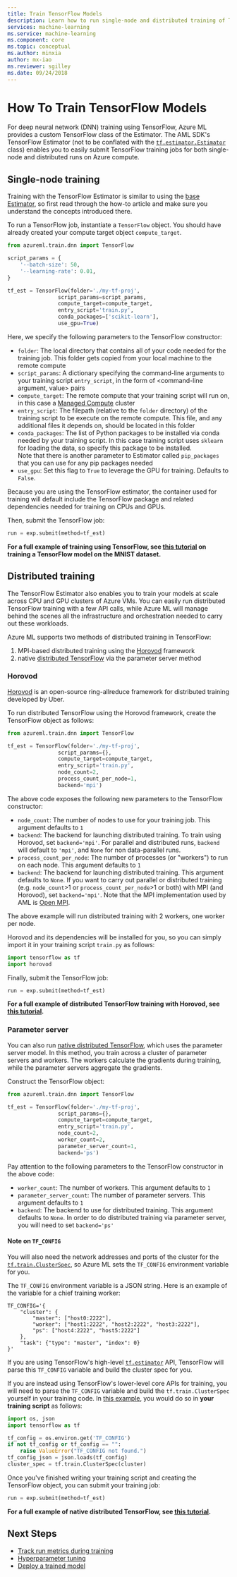 ```yaml
---
title: Train TensorFlow Models
description: Learn how to run single-node and distributed training of TensorFlow models with the AML TensorFlow Estimator
services: machine-learning
ms.service: machine-learning
ms.component: core
ms.topic: conceptual
ms.author: minxia
author: mx-iao
ms.reviewer: sgilley
ms.date: 09/24/2018
---
```


# How To Train TensorFlow Models

For deep neural network (DNN) training using TensorFlow, Azure ML provides a custom TensorFlow class of the Estimator. The AML SDK's TensorFlow Estimator (not to be conflated with the [`tf.estimator.Estimator`](https://www.tensorflow.org/api_docs/python/tf/estimator/Estimator) class) enables you to easily submit TensorFlow training jobs for both single-node and distributed runs on Azure compute.

## Single-node training
Training with the TensorFlow Estimator is similar to using the [base Estimator](), so first read through the how-to article and make sure you understand the concepts introduced there.
  
To run a TensorFlow job, instantiate a `TensorFlow` object. You should have already created your compute target object `compute_target`.

```Python
from azureml.train.dnn import TensorFlow

script_params = {
    '--batch-size': 50,
    '--learning-rate': 0.01,
}

tf_est = TensorFlow(folder='./my-tf-proj',
                script_params=script_params,
                compute_target=compute_target,
                entry_script='train.py',
                conda_packages=['scikit-learn'],
                use_gpu=True)
```

Here, we specify the following parameters to the TensorFlow constructor:
* `folder`: The local directory that contains all of your code needed for the training job. This folder gets copied from your local machine to the remote compute
* `script_params`: A dictionary specifying the command-line arguments to your training script `entry_script`, in the form of <command-line argument, value> pairs
* `compute_target`: The remote compute that your training script will run on, in this case a [Managed Compute]() cluster
* `entry_script`: The filepath (relative to the `folder` directory) of the training script to be execute on the remote compute. This file, and any additional files it depends on, should be located in this folder
* `conda_packages`: The list of Python packages to be installed via conda needed by your training script. In this case training script uses `sklearn` for loading the data, so specify this package to be installed.  
Note that there is another parameter to Estimator called `pip_packages` that you can use for any pip packages needed
* `use_gpu`: Set this flag to `True` to leverage the GPU for training. Defaults to `False`.

Because you are using the TensorFlow estimator, the container used for training will default include the TensorFlow package and related dependencies needed for training on CPUs and GPUs.

Then, submit the TensorFlow job:
```Python
run = exp.submit(method=tf_est)
```

**For a full example of training using TensorFlow, see [this tutorial]() on training a TensorFlow model on the MNIST dataset.**

## Distributed training
The TensorFlow Estimator also enables you to train your models at scale across CPU and GPU clusters of Azure VMs. You can easily run distributed TensorFlow training with a few API calls, while Azure ML will manage behind the scenes all the infrastructure and orchestration needed to carry out these workloads.

Azure ML supports two methods of distributed training in TensorFlow:
1. MPI-based distributed training using the [Horovod](https://github.com/uber/horovod) framework
2. native [distributed TensorFlow](https://www.tensorflow.org/deploy/distributed) via the parameter server method

### Horovod
[Horovod](https://github.com/uber/horovod) is an open-source ring-allreduce framework for distributed training developed by Uber.

To run distributed TensorFlow using the Horovod framework, create the TensorFlow object as follows:

```Python
from azureml.train.dnn import TensorFlow

tf_est = TensorFlow(folder='./my-tf-proj',
                script_params={},
                compute_target=compute_target,
                entry_script='train.py',
                node_count=2,
                process_count_per_node=1,
                backend='mpi')
```

The above code exposes the following new parameters to the TensorFlow constructor:
* `node_count`: The number of nodes to use for your training job. This argument defaults to `1`
* `backend`: The backend for launching distributed training. To train using Horovod, set `backend='mpi'`. For parallel and distributed runs, `backend` will default to `'mpi'`, and `None` for non data-parallel runs.
* `process_count_per_node`: The number of processes (or "workers") to run on each node. This argument defaults to `1`
* `backend`: The backend for launching distributed training. This argument defaults to `None`. If you want to carry out parallel or distributed training (e.g. `node_count`>1 or `process_count_per_node`>1 or both) with MPI (and Horovod), set `backend='mpi'`. Note that the MPI implementation used by AML is [Open MPI](https://www.open-mpi.org/).

The above example will run distributed training with 2 workers, one worker per node.

Horovod and its dependencies will be installed for you, so you can simply import it in your training script `train.py` as follows:
```Python
import tensorflow as tf
import horovod
```

Finally, submit the TensorFlow job:
```Python
run = exp.submit(method=tf_est)
```

**For a full example of distributed TensorFlow training with Horovod, see [this tutorial]().**

### Parameter server
You can also run [native distributed TensorFlow](https://www.tensorflow.org/deploy/distributed), which uses the parameter server model. In this method, you train across a cluster of parameter servers and workers. The workers calculate the gradients during training, while the parameter servers aggregate the gradients.

Construct the TensorFlow object:
```Python
from azureml.train.dnn import TensorFlow

tf_est = TensorFlow(folder='./my-tf-proj',
                script_params={},
                compute_target=compute_target,
                entry_script='train.py',
                node_count=2,
                worker_count=2,
                parameter_server_count=1,   
                backend='ps')
```

Pay attention to the following parameters to the TensorFlow constructor in the above code:
* `worker_count`: The number of workers. This argument defaults to `1`
* `parameter_server_count`: The number of parameter servers. This argument defaults to `1`
* `backend`: The backend to use for distributed training. This argument defaults to `None`. In order to do distributed training via parameter server, you will need to set `backend='ps'`

#### Note on `TF_CONFIG`
You will also need the network addresses and ports of the cluster for the [`tf.train.ClusterSpec`](https://www.tensorflow.org/api_docs/python/tf/train/ClusterSpec), so Azure ML sets the `TF_CONFIG` environment variable for you.

The `TF_CONFIG` environment variable is a JSON string. Here is an example of the variable for a chief training worker:
```
TF_CONFIG='{
    "cluster": {
        "master": ["host0:2222"],
        "worker": ["host1:2222", "host2:2222", "host3:2222"],
        "ps": ["host4:2222", "host5:2222"]
    },
    "task": {"type": "master", "index": 0}
}'
```

If you are using TensorFlow's high-level [`tf.estimator`](https://www.tensorflow.org/api_docs/python/tf/estimator) API, TensorFlow will parse this `TF_CONFIG` variable and build the cluster spec for you. 

If you are instead using TensorFlow's lower-level core APIs for training, you will need to parse the `TF_CONFIG` variable and build the `tf.train.ClusterSpec` yourself in your training code. In [this example](), you would do so in **your training script** as follows:

```Python
import os, json
import tensorflow as tf

tf_config = os.environ.get('TF_CONFIG')
if not tf_config or tf_config == "":
    raise ValueError("TF_CONFIG not found.")
tf_config_json = json.loads(tf_config)
cluster_spec = tf.train.ClusterSpec(cluster)

```

Once you've finished writing your training script and creating the TensorFlow object, you can submit your training job:
```Python
run = exp.submit(method=tf_est)
```

**For a full example of native distributed TensorFlow, see [this tutorial]().**

## Next Steps
* [Track run metrics during training]()
* [Hyperparameter tuning]()
* [Deploy a trained model]()
